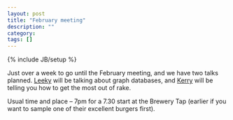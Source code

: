 ```yaml
---
layout: post
title: "February meeting"
description: ""
category: 
tags: []
---
```

{% include JB/setup %}

Just over a week to go until the February meeting, and we have two talks planned. [Leeky](https://twitter.com/leeky) will be talking about graph databases, and [Kerry](https://twitter.com/kerryb) will be telling you how to get the most out of rake.

Usual time and place &ndash; 7pm for a 7.30 start at the Brewery Tap (earlier if you want to sample one of their excellent burgers first).

